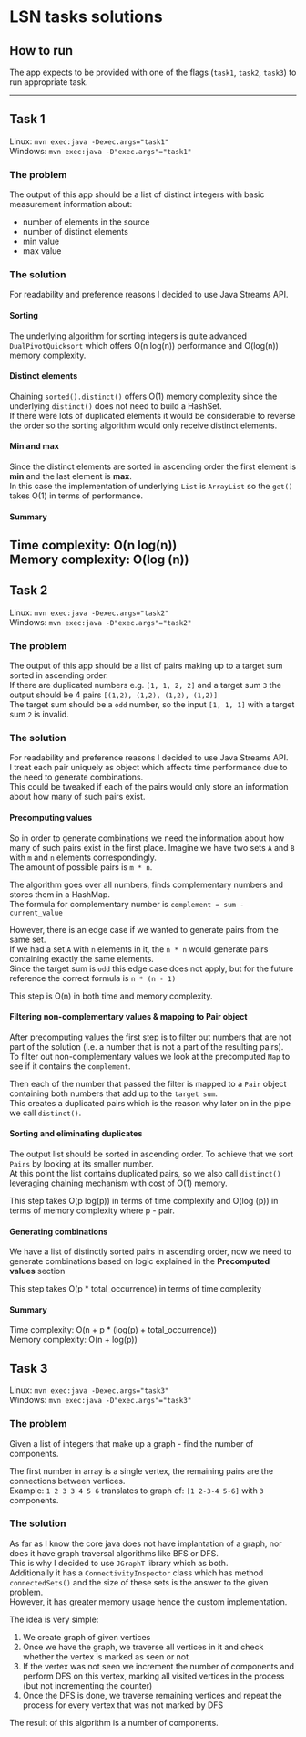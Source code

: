 # LSN tasks solutions

## How to run

The app expects to be provided with one of the flags (`task1`, `task2`, `task3`) to run appropriate task.  

---
## Task 1

Linux: `mvn exec:java -Dexec.args="task1"`  
Windows: `mvn exec:java -D"exec.args"="task1"`

### The problem

The output of this app should be a list of distinct integers with basic measurement information about:
- number of elements in the source
- number of distinct elements
- min value
- max value

### The solution

For readability and preference reasons I decided to use Java Streams API.  

#### Sorting
The underlying algorithm for sorting integers is quite advanced `DualPivotQuicksort` which offers O(n log(n)) performance and O(log(n)) memory complexity.

#### Distinct elements
Chaining `sorted().distinct()` offers O(1) memory complexity since the underlying `distinct()` does not need to build a HashSet.  
If there were lots of duplicated elements it would be considerable to reverse the order so the sorting algorithm would only receive distinct elements.

#### Min and max
Since the distinct elements are sorted in ascending order the first element is **min** and the last element is **max**.  
In this case the implementation of underlying `List` is `ArrayList` so the `get()` takes O(1) in terms of performance.

#### Summary  
Time complexity: O(n log(n))  
Memory complexity: O(log (n))
---
## Task 2

Linux: `mvn exec:java -Dexec.args="task2"`   
Windows: `mvn exec:java -D"exec.args"="task2"`

### The problem

The output of this app should be a list of pairs making up to a target sum sorted in ascending order.  
If there are duplicated numbers e.g. `[1, 1, 2, 2]` and a target sum `3` the output should be 4 pairs `[(1,2), (1,2), (1,2), (1,2)]`  
The target sum should be a `odd` number, so the input `[1, 1, 1]` with a target sum `2` is invalid.

### The solution

For readability and preference reasons I decided to use Java Streams API.  
I treat each pair uniquely as object which affects time performance due to the need to generate combinations.  
This could be tweaked if each of the pairs would only store an information about how many of such pairs exist.  

#### Precomputing values
So in order to generate combinations we need the information about how many of such pairs exist in the first place. 
Imagine we have two sets `A` and `B` with `m` and `n` elements correspondingly.  
The amount of possible pairs is `m * n`.

The algorithm goes over all numbers, finds complementary numbers and stores them in a HashMap.  
The formula for complementary number is `complement = sum - current_value`

However, there is an edge case if we wanted to generate pairs from the same set.  
If we had a set `A` with `n` elements in it, the `n * n` would generate pairs containing exactly the same elements.  
Since the target sum is `odd` this edge case does not apply, but for the future reference the correct formula is `n * (n - 1)` 

This step is O(n) in both time and memory complexity. 

#### Filtering non-complementary values & mapping to Pair object
After precomputing values the first step is to filter out numbers that are not part of the solution (i.e. a number that is not a part of the resulting pairs).  
To filter out non-complementary values we look at the precomputed `Map` to see if it contains the `complement`.  

Then each of the number that passed the filter is mapped to a `Pair` object containing both numbers that add up to the `target sum`.  
This creates a duplicated pairs which is the reason why later on in the pipe we call `distinct()`.  

#### Sorting and eliminating duplicates
The output list should be sorted in ascending order. To achieve that we sort `Pairs` by looking at its smaller number.  
At this point the list contains duplicated pairs, so we also call `distinct()` leveraging chaining mechanism with cost of O(1) memory.

This step takes O(p log(p)) in terms of time complexity and O(log (p)) in terms of memory complexity where p - pair. 

#### Generating combinations
We have a list of distinctly sorted pairs in ascending order, now we need to generate combinations based on logic explained in the **Precomputed values** section

This step takes O(p * total_occurrence) in terms of time complexity

#### Summary
Time complexity: O(n + p * (log(p) + total_occurrence))  
Memory complexity: O(n + log(p))
## Task 3

Linux: `mvn exec:java -Dexec.args="task3"`  
Windows: `mvn exec:java -D"exec.args"="task3"`

### The problem

Given a list of integers that make up a graph - find the number of components.

The first number in array is a single vertex, the remaining pairs are the connections between vertices.  
Example: `1 2 3 3 4 5 6` translates to graph of: `[1 2-3-4 5-6]` with `3` components.

### The solution

As far as I know the core java does not have implantation of a graph, nor does it have graph traversal algorithms like BFS or DFS.  
This is why I decided to use `JGraphT` library which as both.  
Additionally it has a `ConnectivityInspector` class which has method `connectedSets()` and the size of these sets is the answer to the given problem.  
However, it has greater memory usage hence the custom implementation.

The idea is very simple: 

1. We create graph of given vertices
2. Once we have the graph, we traverse all vertices in it and check whether the vertex is marked as seen or not
3. If the vertex was not seen we increment the number of components and perform DFS on this vertex, marking all visited vertices in the process (but not incrementing the counter)
4. Once the DFS is done, we traverse remaining vertices and repeat the process for every vertex that was not marked by DFS

The result of this algorithm is a number of components.
